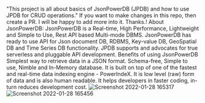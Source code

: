 "This project is all about basics of JsonPowerDB (JPDB) and how to use JPDB for CRUD operations."
If you want to make changes in this repo, then create a PR. I will be happy to add more into it. Thanks.!
About JsonPowerDB:
JsonPowerDB is a Real-time, High Performance, Lightweight and Simple to Use, Rest API based Multi-mode DBMS. JsonPowerDB has ready to use API for Json document DB, RDBMS, Key-value DB, GeoSpatial DB and Time Series DB functionality. JPDB supports and advocates for true serverless and pluggable API development.
Benefits of using JsonPowerDB
Simplest way to retrieve data in a JSON format.
Schema-free, Simple to use, Nimble and In-Memory database.
It is built on top of one of the fastest and real-time data indexing engine - PowerIndeX.
It is low level (raw) form of data and is also human readable.
It helps developers in faster coding, in-turn reduces development cost.
![Screenshot 2022-01-28 165317](https://user-images.githubusercontent.com/61677429/151538795-acca8376-d6ae-48f2-b775-f5a2ba611b1b.jpg)
![Screenshot 2022-01-28 165456](https://user-images.githubusercontent.com/61677429/151538983-4d2114c6-3328-4b89-8fef-528b244f6f8e.jpg)
